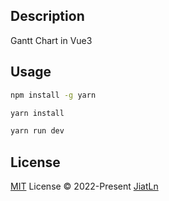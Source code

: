 ## Description

Gantt Chart in Vue3

## Usage

```bash
npm install -g yarn

yarn install

yarn run dev
```

## License

[MIT](./LICENSE) License © 2022-Present [JiatLn](https://github.com/JiatLn)
